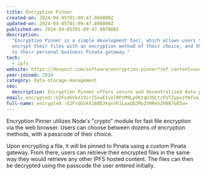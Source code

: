 ```yaml
---
title: Encryption Pinner
created-on: 2024-04-05T01:09:47.866000Z
updated-on: 2024-04-05T01:09:47.898000Z
published-on: 2024-04-05T01:09:47.907000Z
description:
  "Encryption Pinner is a simple development tool, which allows users to
  encrypt their files with an encryption method of their choice, and then pin them
  to their personal business Pinata gateway."
tech:
  - ipfs
website: https://devpost.com/software/encryption-pinner?ref_content=user-portfolio&ref_feature=in_progress
year-joined: 2024
category: data-storage-management
seo:
  description: Encryption Pinner offers secure and decentralized data pinning services.
email: encrypted::U2FsdGVkX19irI5xwEIvelRPtM9LpOKtqU3GCt/FUTZypvztNfvaJ25SgBxDI5Rw
full-name: encrypted::U2FsdGVkX188DJkgvVh1LaaQQ3Mo2VHReSZH8B7U85w=
---
```


Encryption Pinner utilizes Node's "crypto" module for fast file encryption via the web browser. Users can choose between dozens of encryption methods, with a passcode of their choice.

Upon encrypting a file, it will be pinned to Pinata using a custom Pinata gateway. From there, users can retrieve their encrypted files in the same way they would retrieve any other IPFS hosted content. The files can then be decrypted using the passcode the user entered initially.

